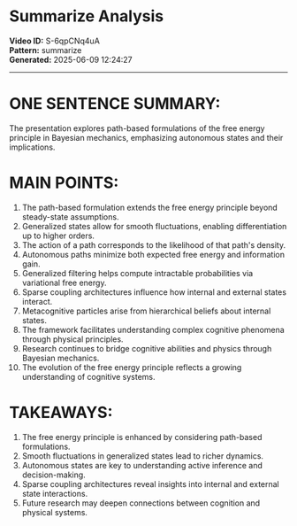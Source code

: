 # Summarize Analysis

**Video ID:** S-6qpCNq4uA  
**Pattern:** summarize  
**Generated:** 2025-06-09 12:24:27  

---

# ONE SENTENCE SUMMARY:
The presentation explores path-based formulations of the free energy principle in Bayesian mechanics, emphasizing autonomous states and their implications.

# MAIN POINTS:
1. The path-based formulation extends the free energy principle beyond steady-state assumptions.
2. Generalized states allow for smooth fluctuations, enabling differentiation up to higher orders.
3. The action of a path corresponds to the likelihood of that path's density.
4. Autonomous paths minimize both expected free energy and information gain.
5. Generalized filtering helps compute intractable probabilities via variational free energy.
6. Sparse coupling architectures influence how internal and external states interact.
7. Metacognitive particles arise from hierarchical beliefs about internal states.
8. The framework facilitates understanding complex cognitive phenomena through physical principles.
9. Research continues to bridge cognitive abilities and physics through Bayesian mechanics.
10. The evolution of the free energy principle reflects a growing understanding of cognitive systems.

# TAKEAWAYS:
1. The free energy principle is enhanced by considering path-based formulations.
2. Smooth fluctuations in generalized states lead to richer dynamics.
3. Autonomous states are key to understanding active inference and decision-making.
4. Sparse coupling architectures reveal insights into internal and external state interactions.
5. Future research may deepen connections between cognition and physical systems.